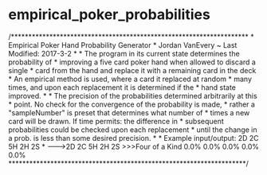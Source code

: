 # empirical_poker_probabilities
/******************************************************************** * Empirical Poker Hand Probability Generator * Jordan VanEvery ~ Last Modified: 2017-3-2  * * The program in its current state determines the probability of  * improving a five card poker hand when allowed to discard a single * card from the hand and replace it with a remaining card in the deck * An empirical method is used, where a card it replaced at random  * many times, and upon each replacement it is determined if the  * hand state improved. *  * The precision of the probabilities determined arbitrarily at this * point. No check for the convergence of the probability is made,  * rather a "sampleNumber" is preset that determines what number of * times a new card will be drawn. If time permits: the difference in * subsequent probabilities could be checked upon each replacement * until the change in a prob. is less than some desired precision. * * Example input/output: 2D 2C 5H 2H 2S  * --->2D 2C 5H 2H 2S >>>Four of a Kind 0.0% 0.0% 0.0% 0.0% 0.0% ********************************************************************/
